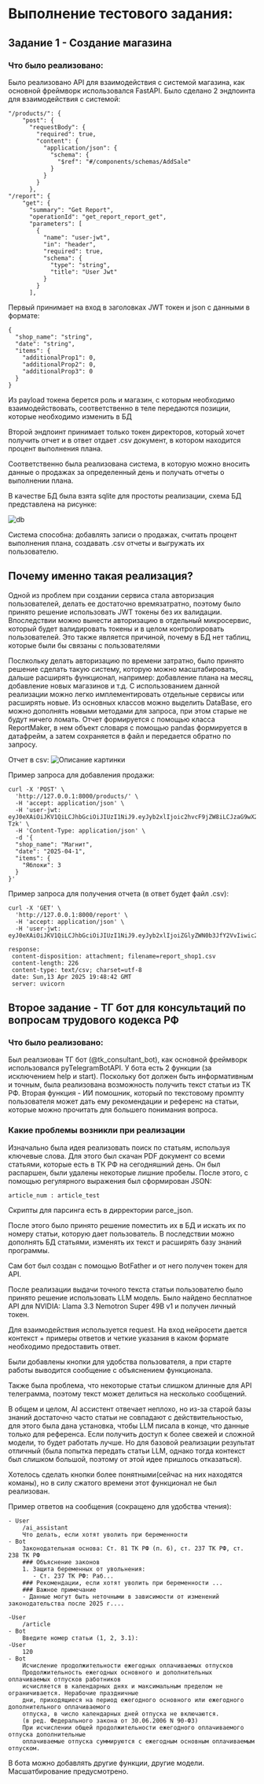 # Выполнение тестового задания:

## Задание 1 - Создание магазина

### Что было реализовано:

Было реализовано API для взаимодействия с системой магазина, как основной фреймворк использовался FastAPI. Было сделано 2 эндпоинта для взаимодействия с системой:

```
"/products/": {
    "post": {
      "requestBody": {
        "required": true,
        "content": {
          "application/json": {
            "schema": {
              "$ref": "#/components/schemas/AddSale"
            }
          }
        }
      },
"/report": {
    "get": {
      "summary": "Get Report",
      "operationId": "get_report_report_get",
      "parameters": [
        {
          "name": "user-jwt",
          "in": "header",
          "required": true,
          "schema": {
            "type": "string",
            "title": "User Jwt"
          }
        }
      ],
```

Первый принимает на вход в заголовках JWT токен и json с данными в формате:
```
{
  "shop_name": "string",
  "date": "string",
  "items": {
    "additionalProp1": 0,
    "additionalProp2": 0,
    "additionalProp3": 0
  }
}
```
Из payload токена берется роль и магазин, с которым необходимо взаимодействовать, соответственно в теле передаются позиции, которые необходимо изменить в БД

Второй эндпоинт принимает только токен директоров, который хочет получить отчет и в ответ отдает .csv документ, в котором находится процент выполнения плана.

Соответственно была реализована система, в которую можно вносить данные о продажах за определенный день и получать отчеты о выполнении плана.

В качестве БД была взята sqlite для простоты реализации, схема БД представлена на рисунке:

![db](images/db.png)

Система способна: добавлять записи о продажах, считать процент выполнения плана, создавать .csv отчеты и выгружать их пользователю.

## Почему именно такая реализация?

Одной из проблем при создании сервиса стала авторизация пользователей, делать ее достаточно времязатратно, поэтому было принято решение использовать JWT токены без их валидации. Впоследствии можно вынести авторизацию в отдельный микросервис, который будет валидировать токены и в целом контролировать пользователей. Это также является причиной, почему в БД нет таблиц, которые были бы связаны с пользователями

Послкольку делать авторизацию по времени затратно, было принято решение сделать такую систему, которую можно масштабировать, дальше расширять функционал, например: добавление плана на месяц, добавление новых магазинов и т.д. С использованием данной реализации можно легко имплементировать отдельные сервисы или расширять новые. Из основных классов можно выделить DataBase, его можно дополнять новыми методами для запроса, при этом старые не будут ничего ломать. Отчет формируется с помощью класса ReportMaker, в нем объект словаря с помощью pandas формируется в датафрейм, а затем сохраняется в файл и передается обратно по запросу.

Отчет в csv:
![Описание картинки](images/csv.png)

Пример запроса для добавления продажи:
```
curl -X 'POST' \
  'http://127.0.0.1:8000/products/' \
  -H 'accept: application/json' \
  -H 'user-jwt: eyJ0eXAiOiJKV1QiLCJhbGciOiJIUzI1NiJ9.eyJyb2xlIjoic2hvcF9jZW8iLCJzaG9wX2lkIjoxfQ.4JLW1eexuGXcFpnVx5pkSrQz7wui6lK6P39kItP-Tzk' \
  -H 'Content-Type: application/json' \
  -d '{
  "shop_name": "Магнит",
  "date": "2025-04-1",
  "items": {
    "Яблоки": 3
  }
}'
```
Пример запроса для получения отчета (в ответ будет файл .csv):
```
curl -X 'GET' \
  'http://127.0.0.1:8000/report' \
  -H 'accept: application/json' \
  -H 'user-jwt: eyJ0eXAiOiJKV1QiLCJhbGciOiJIUzI1NiJ9.eyJyb2xlIjoiZGlyZWN0b3JfY2VvIiwic2hvcF9pZCI6MX0.ucp29W4PY9AYMOVJCesOw6UQvYSCgyI1KZDrBklDaKM'

response:
 content-disposition: attachment; filename=report_shop1.csv 
 content-length: 226 
 content-type: text/csv; charset=utf-8 
 date: Sun,13 Apr 2025 19:48:42 GMT 
 server: uvicorn 
```

## Второе задание - ТГ бот для консультаций по вопросам трудового кодекса РФ

### Что было реализовано:

Был реалзиован ТГ бот (@tk_consultant_bot), как основной фреймворк использовался pyTelegramBotAPI. У бота есть 2 функции (за исключением help и start). Поскольку бот должен быть информативным и точным, была реализована возможность получить текст статьи из ТК РФ. Вторая функция - ИИ помошник, который по текстовому промпту пользователя может дать ему рекомендации и референс на статьи, которые можно прочитать для большего понимания вопроса.

### Какие проблемы возникли при реализации

Изначально была идея реализовать поиск по статьям, используя ключевые слова. Для этого был скачан PDF документ со всеми статьями, которые есть в ТК РФ на сегодняшний день. Он был распаршен, были удалены некоторые лишние пробелы. После этого, с помощью регулярного выражения был сформирован JSON:
```
article_num : article_test
```
Скрипты для парсинга есть в дирректории parce_json.

После этого было принято решение поместить их в БД и искать их по номеру статьи, которую дает пользователь. В последствии можно дополнять БД статьями, изменять их текст и расширять базу знаний программы.

Сам бот был создан с помощью BotFather и от него получен токен для API.

После реализации выдачи точного текста статьи пользователю было принято решение использовать LLM модель. Было найдено бесплатное API для NVIDIA: Llama 3.3 Nemotron Super 49B v1 и получен личный токен.

Для взаимодействия используется request. На вход нейросети дается контекст + примеры ответов и четкие указания в каком формате необходимо предоставить ответ. 

Были добавлены кнопки для удобства пользователя, а при старте работы выводится сообщение с объяснением функционала. 

Также была проблема, что некоторые статьи слишком длинные для API телеграмма, поэтому текст может делиться на несколько сообщений.

В общем и целом, AI ассистент отвечает неплохо, но из-за старой базы знаний достаточно часто статьи не совпадают с действительностью, для этого была дана установка, чтобы LLM писала в конце, что данные только для референса. Если получить доступ к более свежей и сложной модели, то будет работать лучше. Но для базовой реализации результат отличный (была попытка передать статьи LLM, однако тогда контекст был слишком большой, поэтому от этой идее пришлось отказаться).

Хотелось сделать кнопки более понятными(сейчас на них находятся команы), но в силу сжатого времени этот функционал не был реализован. 

Пример ответов на сообщения (сокращено для удобства чтения):
```
- User
    /ai_assistant
    Что делать, если хотят уволить при беременности
- Bot
    Законодательная основа: Ст. 81 ТК РФ (п. 6), ст. 237 ТК РФ, ст. 238 ТК РФ
    ### Объяснение законов
    1. Защита беременных от увольнения:
       - Ст. 237 ТК РФ: Раб...
    ### Рекомендации, если хотят уволить при беременности ...
    ### Важное примечание
    - Данные могут быть неточными в зависимости от изменений законодательства после 2025 г....

-User
    /article
- Bot
    Введите номер статьи (1, 2, 3.1):
-User
    120
- Bot
    Исчисление продолжительности ежегодных оплачиваемых отпусков
    Продолжительность ежегодных основного и дополнительных оплачиваемых отпусков работников
    исчисляется в календарных днях и максимальным пределом не ограничивается. Нерабочие праздничные
    дни, приходящиеся на период ежегодного основного или ежегодного дополнительного оплачиваемого
    отпуска, в число календарных дней отпуска не включаются.
    (в ред. Федерального закона от 30.06.2006 N 90-ФЗ)
    При исчислении общей продолжительности ежегодного оплачиваемого отпуска дополнительные
    оплачиваемые отпуска суммируются с ежегодным основным оплачиваемым отпуском.
```

В бота можно добавлять другие функции, другие модели. Масшатбирование предусмотрено.

